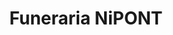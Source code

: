 ---
title: "Funeraria NiPONT"
url: /san-lorenzo/funeraria-nipont/
shop: directores de funerarias
---